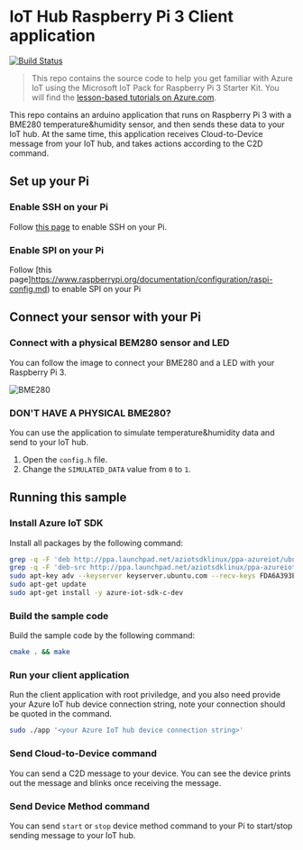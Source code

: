 # IoT Hub Raspberry Pi 3 Client application
[![Build Status](https://travis-ci.com/Azure-Samples/iot-hub-c-raspberrypi-client-app.svg?token=5ZpmkzKtuWLEXMPjmJ6P&branch=master)](https://travis-ci.com/Azure-Samples/iot-hub-c-raspberrypi-client-app)

> This repo contains the source code to help you get familiar with Azure IoT using the Microsoft IoT Pack for Raspberry Pi 3 Starter Kit. You will find the [lesson-based tutorials on Azure.com](#).

This repo contains an arduino application that runs on Raspberry Pi 3 with a BME280 temperature&humidity sensor, and then sends these data to your IoT hub. At the same time, this application receives Cloud-to-Device message from your IoT hub, and takes actions according to the C2D command. 

## Set up your Pi
### Enable SSH on your Pi
Follow [this page](https://www.raspberrypi.org/documentation/remote-access/ssh/) to enable SSH on your Pi.

### Enable SPI on your Pi
Follow [this page]https://www.raspberrypi.org/documentation/configuration/raspi-config.md) to enable SPI on your Pi

## Connect your sensor with your Pi
### Connect with a physical BEM280 sensor and LED
You can follow the image to connect your BME280 and a LED with your Raspberry Pi 3.

![BME280](#)

### DON'T HAVE A PHYSICAL BME280?
You can use the application to simulate temperature&humidity data and send to your IoT hub.
1. Open the `config.h` file.
2. Change the `SIMULATED_DATA` value from `0` to `1`.


## Running this sample
### Install Azure IoT SDK
Install all packages by the following command:

```bash
grep -q -F 'deb http://ppa.launchpad.net/aziotsdklinux/ppa-azureiot/ubuntu vivid main' /etc/apt/sources.list || sudo sh -c "echo 'deb http://ppa.launchpad.net/aziotsdklinux/ppa-azureiot/ubuntu vivid main' >> /etc/apt/sources.list"
grep -q -F 'deb-src http://ppa.launchpad.net/aziotsdklinux/ppa-azureiot/ubuntu vivid main' /etc/apt/sources.list || sudo sh -c "echo 'deb-src http://ppa.launchpad.net/aziotsdklinux/ppa-azureiot/ubuntu vivid main' >> /etc/apt/sources.list"
sudo apt-key adv --keyserver keyserver.ubuntu.com --recv-keys FDA6A393E4C2257F
sudo apt-get update
sudo apt-get install -y azure-iot-sdk-c-dev
```
### Build the sample code
Build the sample code by the following command:

```bash
cmake . && make
```

### Run your client application
Run the client application with root priviledge, and you also need provide your Azure IoT hub device connection string, note your connection should be quoted in the command.

```bash
sudo ./app '<your Azure IoT hub device connection string>'
```

### Send Cloud-to-Device command
You can send a C2D message to your device. You can see the device prints out the message and blinks once receiving the message.

### Send Device Method command
You can send `start` or `stop` device method command to your Pi to start/stop sending message to your IoT hub.